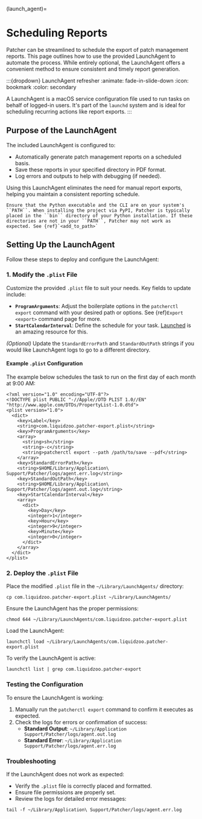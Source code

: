 (launch_agent)=

# Scheduling Reports

Patcher can be streamlined to schedule the export of patch management reports. This page outlines how to use the provided LaunchAgent to automate the process. While entirely optional, the LaunchAgent offers a convenient method to ensure consistent and timely report generation. 

:::{dropdown} LaunchAgent refresher
:animate: fade-in-slide-down
:icon: bookmark
:color: secondary

A LaunchAgent is a macOS service configuration file used to run tasks on behalf of logged-in users. It's part of the ``launchd`` system and is ideal for scheduling recurring actions like report exports. 
:::

## Purpose of the LaunchAgent

The included LaunchAgent is configured to:

- Automatically generate patch management reports on a scheduled basis. 
- Save these reports in your specified directory in PDF format. 
- Log errors and outputs to help with debugging (if needed). 

Using this LaunchAgent eliminates the need for manual report exports, helping you maintain a consistent reporting schedule.

```{warning}
Ensure that the Python executable and the CLI are on your system's ``PATH``. When installing the project via PyPI, Patcher is typically placed in the ``bin`` directory of your Python installation. If these directories are not in your ``PATH``, Patcher may not work as expected. See {ref}`<add_to_path>`
```

## Setting Up the LaunchAgent

Follow these steps to deploy and configure the LaunchAgent:

### 1. Modify the `.plist` File

Customize the provided ``.plist`` file to suit your needs. Key fields to update include: 

- **``ProgramArguments``**: Adjust the boilerplate options in the ``patcherctl export`` command with your desired path or options. See {ref}`Export <export>` command page for more.
- **``StartCalendarInterval``**: Define the schedule for your task. [Launched](https://launched.zerowidth.com/) is an amazing resource for this.

*(Optional)* Update the ``StandardErrorPath`` and ``StandardOutPath`` strings if you would like LaunchAgent logs to go to a different directory.

#### Example ``.plist`` Configuration

The example below schedules the task to run on the first day of each month at 9:00 AM:

```{code-block} xml
<?xml version="1.0" encoding="UTF-8"?>
<!DOCTYPE plist PUBLIC "-//Apple//DTD PLIST 1.0//EN" "http://www.apple.com/DTDs/PropertyList-1.0.dtd">
<plist version="1.0">
  <dict>
    <key>Label</key>
    <string>com.liquidzoo.patcher-export.plist</string>
    <key>ProgramArguments</key>
    <array>
      <string>sh</string>
      <string>-c</string>
      <string>patcherctl export --path /path/to/save --pdf</string>
    </array>
    <key>StandardErrorPath</key>
    <string>$HOME/Library/Application\ Support/Patcher/logs/agent.err.log</string>
    <key>StandardOutPath</key>
    <string>$HOME/Library/Application\ Support/Patcher/logs/agent.out.log</string>
    <key>StartCalendarInterval</key>
    <array>
      <dict>
        <key>Day</key>
        <integer>1</integer>
        <key>Hour</key>
        <integer>9</integer>
        <key>Minute</key>
        <integer>0</integer>
      </dict>
    </array>
  </dict>
</plist>
```

### 2. Deploy the ``.plist`` File

Place the modified ``.plist`` file in the ``~/Library/LaunchAgents/`` directory: 

```{code-block} bash
cp com.liquidzoo.patcher-export.plist ~/Library/LaunchAgents/
```

Ensure the LaunchAgent has the proper permissions: 

```{code-block} bash
chmod 644 ~/Library/LaunchAgents/com.liquidzoo.patcher-export.plist
```

Load the LaunchAgent:

```{code-block} bash
launchctl load ~/Library/LaunchAgents/com.liquidzoo.patcher-export.plist
```

To verify the LaunchAgent is active:

```{code-block} bash
launchctl list | grep com.liquidzoo.patcher-export
```

### Testing the Configuration 

To ensure the LaunchAgent is working: 

1. Manually run the ``patcherctl export`` command to confirm it executes as expected. 
2. Check the logs for errors or confirmation of success:
   - **Standard Output**: ``~/Library/Application Support/Patcher/logs/agent.out.log``
   - **Standard Error**: ``~/Library/Application Support/Patcher/logs/agent.err.log``

### Troubleshooting

If the LaunchAgent does not work as expected: 

- Verify the ``.plist`` file is correctly placed and formatted. 
- Ensure file permissions are properly set. 
- Review the logs for detailed error messages: 

```{code-block} bash
tail -f ~/Library/Application\ Support/Patcher/logs/agent.err.log
```

